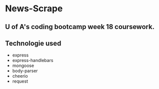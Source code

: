 # News-Scrape
## U of A's coding bootcamp week 18 coursework. 

## Technologie used

* express
* express-handlebars
* mongoose
* body-parser
* cheerio
* request
